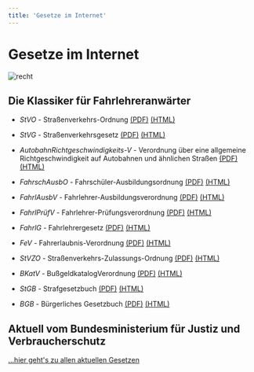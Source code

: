 ```yaml
---
title: 'Gesetze im Internet'
---
```


<infoBox>

# Gesetze im Internet

![recht](/img/media/recht.jpg "Recht")

</infoBox>

## Die Klassiker für Fahrlehreranwärter

- *StVO* - Straßenverkehrs-Ordnung <a href="https://www.gesetze-im-internet.de/stvo_2013/StVO.pdf" target="_blank">(PDF)</a> <a href="https://www.gesetze-im-internet.de/stvo_2013/" target="_blank">(HTML)</a>  

- *StVG* - Straßenverkehrsgesetz <a href="https://www.gesetze-im-internet.de/stvg/StVG.pdf" target="_blank">(PDF)</a> <a href="https://www.gesetze-im-internet.de/stvg/" target="_blank">(HTML)</a> 

- *AutobahnRichtgeschwindigkeits-V* - Verordnung über eine allgemeine Richtgeschwindigkeit auf Autobahnen und ähnlichen Straßen <a href="https://www.gesetze-im-internet.de/babrigeschwv_1978/BABRiGeschwV_1978.pdf" target="_blank">(PDF)</a> <a href="https://www.gesetze-im-internet.de/babrigeschwv_1978/" target="_blank">(HTML)</a> 

- *FahrschAusbO* - Fahrschüler-Ausbildungsordnung <a href="https://www.gesetze-im-internet.de/fahrschausbo_2012/FahrschAusbO_2012.pdf" target="_blank">(PDF)</a> <a href="https://www.gesetze-im-internet.de/fahrschausbo_2012/" target="_blank">(HTML)</a> 

- *FahrlAusbV* - Fahrlehrer-Ausbildungsverordnung <a href="https://www.gesetze-im-internet.de/fahrlausbv/FahrlAusbV.pdf" target="_blank">(PDF)</a> <a href="https://www.gesetze-im-internet.de/fahrlausbv/" target="_blank">(HTML)</a> 

- *FahrlPrüfV* - Fahrlehrer-Prüfungsverordnung <a href="https://www.gesetze-im-internet.de/fahrlpr_fv/FahrlPr%C3%BCfV.pdf" target="_blank">(PDF)</a> <a href="https://www.gesetze-im-internet.de/fahrlpr_fv/" target="_blank">(HTML)</a>

- *FahrlG* - Fahrlehrergesetz <a href="https://www.gesetze-im-internet.de/fahrlg_2018/FahrlG.pdf" target="_blank">(PDF)</a> <a href="https://www.gesetze-im-internet.de/fahrlg_2018/" target="_blank">(HTML)</a>

- *FeV* - Fahrerlaubnis-Verordnung <a href="https://www.gesetze-im-internet.de/fev_2010/FeV.pdf" target="_blank">(PDF)</a> <a href="https://www.gesetze-im-internet.de/fev_2010/" target="_blank">(HTML)</a> 

- *StVZO* - Straßenverkehrs-Zulassungs-Ordnung <a href="https://www.gesetze-im-internet.de/stvzo_2012/StVZO.pdf" target="_blank">(PDF)</a> <a href="https://www.gesetze-im-internet.de/stvzo_2012/" target="_blank">(HTML)</a> 

- *BKatV* - BußgeldkatalogVerordnung <a href="https://www.gesetze-im-internet.de/bkatv_2013/BKatV.pdf" target="_blank">(PDF)</a> <a href="https://www.gesetze-im-internet.de/bkatv_2013/" target="_blank">(HTML)</a> 

- *StGB* - Strafgesetzbuch <a href="https://www.gesetze-im-internet.de/stgb/StGB.pdf" target="_blank">(PDF)</a> <a href="https://www.gesetze-im-internet.de/stgb/" target="_blank">(HTML)</a> 

- *BGB* - Bürgerliches Gesetzbuch <a href="https://www.gesetze-im-internet.de/bgb/BGB.pdf" target="_blank">(PDF)</a> <a href="https://www.gesetze-im-internet.de/bgb/" target="_blank">(HTML)</a> 


## Aktuell vom Bundesministerium für Justiz und Verbraucherschutz

<a href="https://www.gesetze-im-internet.de/index.html" target="_blank">...hier geht's zu allen aktuellen Gesetzen</a>